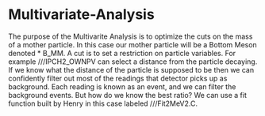 # Multivariate-Analysis

  The purpose of the Multivarite Analysis is to optimize the cuts on the mass of a mother particle. In this case our mother particle will be a Bottom Meson denoted * B_MM. A cut is to set a restriction on particle variables. For example ///IPCH2_OWNPV can select a distance from the particle decaying. If we know what the distance of the particle is supposed to be then we can confidently filter out most  of the readings that detector picks up as background. Each reading is known as an event, and we can filter the background events. But how do we know the best ratio? We can use a fit function built by Henry in this case labeled ///Fit2MeV2.C. 
